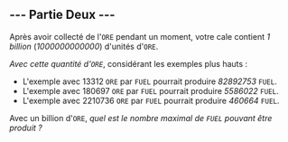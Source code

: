 ## --- Partie Deux ---

Après avoir collecté de l'`ORE` pendant un moment, votre cale contient *1 billion* (*1000000000000*) d'unités d'`ORE`.

*Avec cette quantité d'`ORE`*, considérant les exemples plus hauts :
- L'exemple avec 13312 `ORE` par `FUEL` pourrait produire *82892753* `FUEL`.
- L'exemple avec 180697 `ORE` par `FUEL` pourrait produire *5586022* `FUEL`.
- L'exemple avec 2210736 `ORE` par `FUEL` pourrait produire *460664* `FUEL`.

Avec un billion d'`ORE`, *quel est le nombre maximal de `FUEL` pouvant être produit ?*
